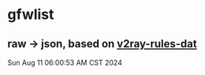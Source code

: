 # gfwlist
## raw -> json, based on [v2ray-rules-dat](https://github.com/Loyalsoldier/v2ray-rules-dat)
Sun Aug 11 06:00:53 AM CST 2024

